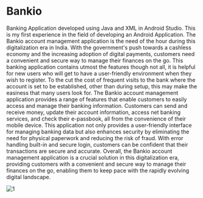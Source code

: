 # Bankio
Banking Application developed using Java and XML in Android Studio. This is my first experience in the field of developing an Android Application. The Bankio account management application is the need of the hour during this digitalization era in India. With the government's push towards a cashless economy and the increasing adoption of digital payments, customers need a convenient and secure way to manage their finances on the go. This banking application contains utmost the features though not all, it is helpful for new users who will get to have a user-friendly environment when they wish to register. To the cut the cost of frequent visits to the bank where the account is set to be established, other than during setup, this may make the easiness that many users look for. The Bankio account management application provides a range of features that enable customers to easily access and manage their banking information. Customers can send and receive money, update their account information, access net banking services, and check their e-passbook, all from the convenience of their mobile device. 
This application not only provides a user-friendly interface for managing banking data but also enhances security by eliminating the need for physical paperwork and reducing the risk of fraud. With error handling built-in and secure login, customers can be confident that their transactions are secure and accurate. 
Overall, the Bankio account management application is a crucial solution in this digitalization era, providing customers with a convenient and secure way to manage their finances on the go, enabling them to keep pace with the rapidly evolving digital landscape.

![1](https://github.com/ashy06/Bankio/assets/91536260/2f0fdc5c-b876-4878-a065-415174a340f8)
